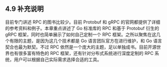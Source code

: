 ## 4.9 补充说明

目前专门讲述 RPC 的图书比较少。目前 Protobuf 和 gRPC 的官网都提供了详细的参考资料和例子。本章重点讲述了 Go 标准库的 RPC 和基于 Protobuf 衍生的 gRPC 框架，同时也简单展示了如何自己定制一个 RPC 框架。之所以聚焦在这几个有限的主题，是因为这几个技术都是 Go 语言团队官方在进行维护，和 Go 语言契合也最为默契。不过 RPC 依然是一个庞大的主题，足以单独成书。目前开源世界也有很多富有特色的 RPC 框架，还有针对分布式系统进行深度定制的 RPC 系统，用户可以根据自己实际需求选择合适的工具。
